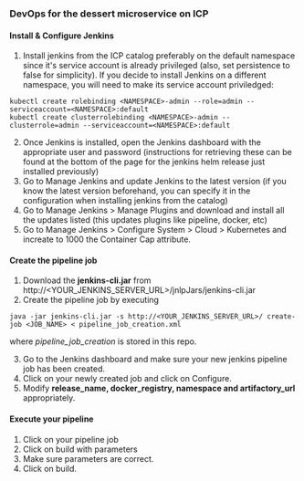 ### DevOps for the dessert microservice on ICP

#### Install & Configure Jenkins

1. Install jenkins from the ICP catalog preferably on the default namespace since it's service account is already privileged (also, set persistence to false for simplicity). If you decide to install Jenkins on a different namespace, you will need to make its service account priviledged:

```
kubectl create rolebinding <NAMESPACE>-admin --role=admin --serviceaccount=<NAMESPACE>:default
kubectl create clusterrolebinding <NAMESPACE>-admin --clusterrole=admin --serviceaccount=<NAMESPACE>:default
```

2. Once Jenkins is installed, open the Jenkins dashboard with the appropriate user and password (instructions for retrieving these can be found at the bottom of the page for the jenkins helm release just installed previously)
3. Go to Manage Jenkins and update Jenkins to the latest version (if you know the latest version beforehand, you can specify it in the configuration when installing jenkins from the catalog)
4. Go to Manage Jenkins > Manage Plugins and download and install all the updates listed (this updates plugins like pipeline, docker, etc)
5. Go to Manage Jenkins > Configure System > Cloud > Kubernetes and increate to 1000 the Container Cap attribute.

#### Create the pipeline job

1. Download the **jenkins-cli.jar** from http://<YOUR_JENKINS_SERVER_URL>/jnlpJars/jenkins-cli.jar
2. Create the pipeline job by executing

```
java -jar jenkins-cli.jar -s http://<YOUR_JENKINS_SERVER_URL>/ create-job <JOB_NAME> < pipeline_job_creation.xml
```

where *pipeline_job_creation* is stored in this repo.

3. Go to the Jenkins dashboard and make sure your new jenkins pipeline job has been created.
4. Click on your newly created job and click on Configure.
5. Modify **release_name, docker_registry, namespace and artifactory_url** appropriately.

#### Execute your pipeline

1. Click on your pipeline job
2. Click on build with parameters
3. Make sure parameters are correct.
4. Click on build.
